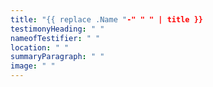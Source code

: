 ```yaml
---
title: "{{ replace .Name "-" " " | title }}
testimonyHeading: " "
nameofTestifier: " "
location: " "
summaryParagraph: " "
image: " "
---
```

